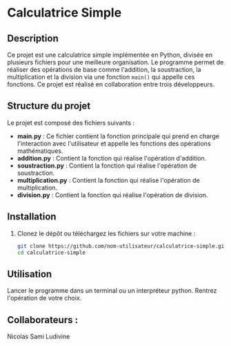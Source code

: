 # Calculatrice Simple

## Description
Ce projet est une calculatrice simple implémentée en Python, divisée en plusieurs fichiers pour une meilleure organisation. Le programme permet de réaliser des opérations de base comme l'addition, la soustraction, la multiplication et la division via une fonction `main()` qui appelle ces fonctions. Ce projet est réalisé en collaboration entre trois développeurs.

## Structure du projet

Le projet est composé des fichiers suivants :

- **main.py** : Ce fichier contient la fonction principale qui prend en charge l'interaction avec l'utilisateur et appelle les fonctions des opérations mathématiques.
- **addition.py** : Contient la fonction qui réalise l'opération d'addition.
- **soustraction.py** : Contient la fonction qui réalise l'opération de soustraction.
- **multiplication.py** : Contient la fonction qui réalise l'opération de multiplication.
- **division.py** : Contient la fonction qui réalise l'opération de division.

## Installation

1. Clonez le dépôt ou téléchargez les fichiers sur votre machine :
   ```bash
   git clone https://github.com/nom-utilisateur/calculatrice-simple.git
   cd calculatrice-simple

## Utilisation 
Lancer le programme dans un terminal ou un interpréteur python. Rentrez l'opération de votre choix.

## Collaborateurs :
Nicolas
Sami
Ludivine
